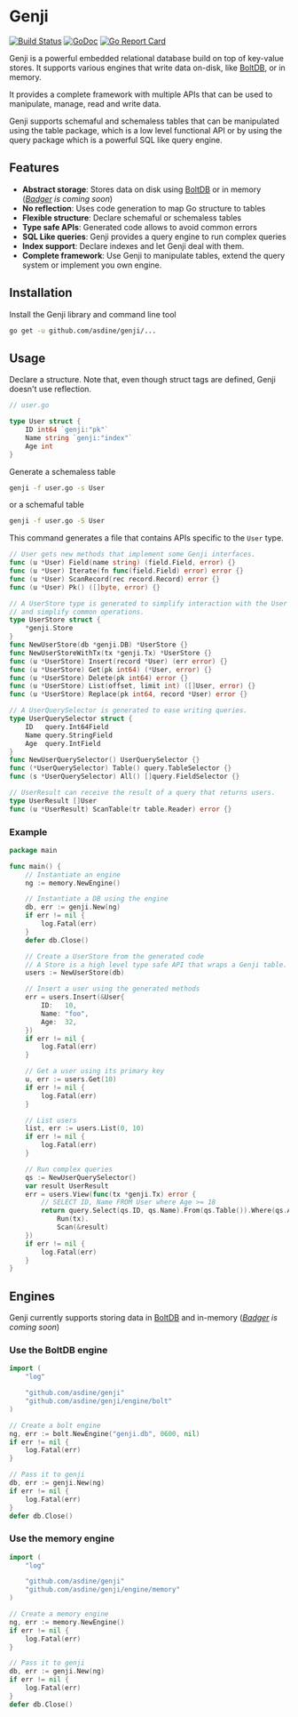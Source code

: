# Genji

[![Build Status](https://travis-ci.org/asdine/genji.svg)](https://travis-ci.org/asdine/genji)
[![GoDoc](https://godoc.org/github.com/asdine/genji?status.svg)](https://godoc.org/github.com/asdine/genji)
[![Go Report Card](https://goreportcard.com/badge/github.com/asdine/genji)](https://goreportcard.com/report/github.com/asdine/genji)

Genji is a powerful embedded relational database build on top of key-value stores. It supports various engines that write data on-disk, like [BoltDB](https://github.com/etcd-io/bbolt), or in memory.

It provides a complete framework with multiple APIs that can be used to manipulate, manage, read and write data.

Genji supports schemaful and schemaless tables that can be manipulated using the table package, which is a low level functional API
or by using the query package which is a powerful SQL like query engine.

## Features

- **Abstract storage**: Stores data on disk using [BoltDB](https://github.com/etcd-io/bbolt) or in memory (_[Badger](https://github.com/dgraph-io/badger) is coming soon_)
- **No reflection**: Uses code generation to map Go structure to tables
- **Flexible structure**: Declare schemaful or schemaless tables
- **Type safe APIs**: Generated code allows to avoid common errors
- **SQL Like queries**: Genji provides a query engine to run complex queries
- **Index support**: Declare indexes and let Genji deal with them.
- **Complete framework**: Use Genji to manipulate tables, extend the query system or implement you own engine.

## Installation

Install the Genji library and command line tool

```bash
go get -u github.com/asdine/genji/...
```

## Usage

Declare a structure. Note that, even though struct tags are defined, Genji doesn't use reflection.

```go
// user.go

type User struct {
    ID int64 `genji:"pk"`
    Name string `genji:"index"`
    Age int
}
```

Generate a schemaless table

```bash
genji -f user.go -s User
```

or a schemaful table

```bash
genji -f user.go -S User
```

This command generates a file that contains APIs specific to the `User` type.

```go
// User gets new methods that implement some Genji interfaces.
func (u *User) Field(name string) (field.Field, error) {}
func (u *User) Iterate(fn func(field.Field) error) error {}
func (u *User) ScanRecord(rec record.Record) error {}
func (u *User) Pk() ([]byte, error) {}

// A UserStore type is generated to simplify interaction with the User table
// and simplify common operations.
type UserStore struct {
    *genji.Store
}
func NewUserStore(db *genji.DB) *UserStore {}
func NewUserStoreWithTx(tx *genji.Tx) *UserStore {}
func (u *UserStore) Insert(record *User) (err error) {}
func (u *UserStore) Get(pk int64) (*User, error) {}
func (u *UserStore) Delete(pk int64) error {}
func (u *UserStore) List(offset, limit int) ([]User, error) {}
func (u *UserStore) Replace(pk int64, record *User) error {}

// A UserQuerySelector is generated to ease writing queries.
type UserQuerySelector struct {
    ID   query.Int64Field
    Name query.StringField
    Age  query.IntField
}
func NewUserQuerySelector() UserQuerySelector {}
func (*UserQuerySelector) Table() query.TableSelector {}
func (s *UserQuerySelector) All() []query.FieldSelector {}

// UserResult can receive the result of a query that returns users.
type UserResult []User
func (u *UserResult) ScanTable(tr table.Reader) error {}
```

### Example

```go
package main

func main() {
    // Instantiate an engine
    ng := memory.NewEngine()

    // Instantiate a DB using the engine
    db, err := genji.New(ng)
    if err != nil {
        log.Fatal(err)
    }
    defer db.Close()

    // Create a UserStore from the generated code
    // A Store is a high level type safe API that wraps a Genji table.
    users := NewUserStore(db)

    // Insert a user using the generated methods
    err = users.Insert(&User{
        ID:   10,
        Name: "foo",
        Age:  32,
    })
    if err != nil {
        log.Fatal(err)
    }

    // Get a user using its primary key
    u, err := users.Get(10)
    if err != nil {
        log.Fatal(err)
    }

    // List users
    list, err := users.List(0, 10)
    if err != nil {
        log.Fatal(err)
    }

    // Run complex queries
    qs := NewUserQuerySelector()
    var result UserResult
    err = users.View(func(tx *genji.Tx) error {
        // SELECT ID, Name FROM User where Age >= 18
        return query.Select(qs.ID, qs.Name).From(qs.Table()).Where(qs.Age.Gte(18)).
            Run(tx).
            Scan(&result)
    })
    if err != nil {
        log.Fatal(err)
    }
}
```

## Engines

Genji currently supports storing data in [BoltDB](https://github.com/etcd-io/bbolt) and in-memory (_[Badger](https://github.com/dgraph-io/badger) is coming soon_)

### Use the BoltDB engine

```go
import (
    "log"

    "github.com/asdine/genji"
    "github.com/asdine/genji/engine/bolt"
)

// Create a bolt engine
ng, err := bolt.NewEngine("genji.db", 0600, nil)
if err != nil {
    log.Fatal(err)
}

// Pass it to genji
db, err := genji.New(ng)
if err != nil {
    log.Fatal(err)
}
defer db.Close()
```

### Use the memory engine

```go
import (
    "log"

    "github.com/asdine/genji"
    "github.com/asdine/genji/engine/memory"
)

// Create a memory engine
ng, err := memory.NewEngine()
if err != nil {
    log.Fatal(err)
}

// Pass it to genji
db, err := genji.New(ng)
if err != nil {
    log.Fatal(err)
}
defer db.Close()
```
